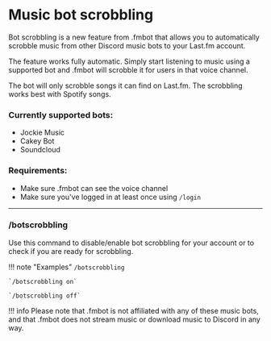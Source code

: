 # Music bot scrobbling

Bot scrobbling is a new feature from .fmbot that allows you to automatically scrobble music from other Discord music bots to your Last.fm account. 

The feature works fully automatic. Simply start listening to music using a supported bot and .fmbot will scrobble it for users in that voice channel.

The bot will only scrobble songs it can find on Last.fm. The scrobbling works best with Spotify songs.

### Currently supported bots: 

* Jockie Music
* Cakey Bot
* Soundcloud

### Requirements:

* Make sure .fmbot can see the voice channel
* Make sure you've logged in at least once using `/login`

---

### /botscrobbling

Use this command to disable/enable bot scrobbling for your account or to check if you are ready for scrobbling.

!!! note "Examples"
    `/botscrobbling`

    `/botscrobbling on`

    `/botscrobbling off`

    
!!! info
    Please note that .fmbot is not affiliated with any of these music bots, and that .fmbot does not stream music or download music to Discord in any way.